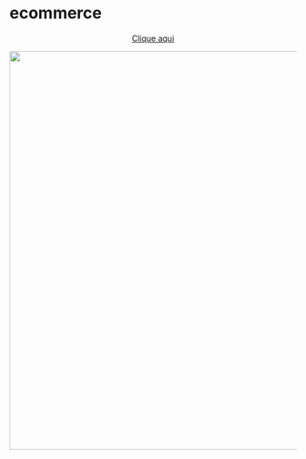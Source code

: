 # ecommerce
<div align="center">
  
<a href="https://allan-souza13.github.io/ecommerce/">Clique aqui</a>
</div>

<div align="center">
  
<img src="https://user-images.githubusercontent.com/77082266/232248708-3b11456e-eb8e-44a4-8707-051ad789c37f.png" width="700px" />
</div>
